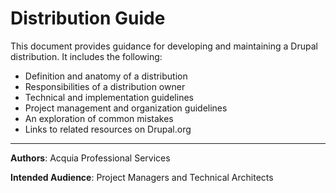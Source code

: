 # Distribution Guide

This document provides guidance for developing and maintaining a Drupal distribution. It includes the following:

* Definition and anatomy of a distribution
* Responsibilities of a distribution owner
* Technical and implementation guidelines
* Project management and organization guidelines
* An exploration of common mistakes
* Links to related resources on Drupal.org

---

**Authors**: Acquia Professional Services

**Intended Audience**: Project Managers and Technical Architects